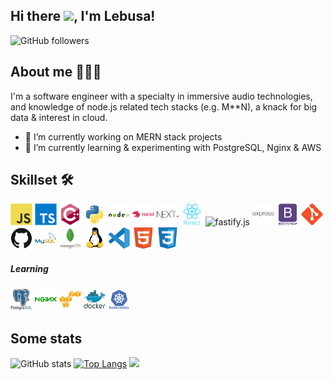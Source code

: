 ## Hi there <img src="https://raw.githubusercontent.com/MartinHeinz/MartinHeinz/master/wave.gif" width="25px">, I'm Lebusa!

![GitHub followers](https://img.shields.io/github/followers/lebusa?style=social)

## About me 👨🏽‍💻    

I'm a software engineer with a specialty in immersive audio technologies, and knowledge of node.js related tech stacks (e.g. M\*\*N), a knack for big data & interest in cloud.

- 🔭 I’m currently working on MERN stack projects
- 🌱 I’m currently learning & experimenting with PostgreSQL, Nginx & AWS



## Skillset 🛠️
<img src="https://github.com/devicons/devicon/blob/master/icons/javascript/javascript-original.svg" alt="JavaScript"  height="35" /> <img src="https://github.com/devicons/devicon/blob/master/icons/typescript/typescript-original.svg" alt="TypeScript"  height="35" /> <img src="https://github.com/devicons/devicon/blob/master/icons/cplusplus/cplusplus-original.svg" alt="C++"  height="35" />  <img src="https://github.com/devicons/devicon/blob/master/icons/python/python-original.svg" alt="Python"  height="35" /> <img src="https://github.com/devicons/devicon/blob/master/icons/nodejs/nodejs-original-wordmark.svg" alt="Node.js"  height="35" /> <img src="https://github.com/devicons/devicon/blob/master/icons/nestjs/nestjs-plain-wordmark.svg" alt="nestjs" height="35" />  <img src="https://github.com/devicons/devicon/blob/master/icons/nextjs/nextjs-original-wordmark.svg" alt="nextjs" height="35" /> <img src="https://github.com/devicons/devicon/blob/master/icons/react/react-original-wordmark.svg" alt="React.js"  height="35" /> <img src="https://seeklogo.com/images/F/fastify-logo-4FA5E177B6-seeklogo.com.png" alt="fastify.js" height="35" /> <img src="https://github.com/devicons/devicon/blob/master/icons/express/express-original-wordmark.svg" alt="express" height="35" />  <img src="https://github.com/devicons/devicon/blob/master/icons/bootstrap/bootstrap-plain-wordmark.svg" alt="bootstrap" height="35" />   <img src="https://github.com/devicons/devicon/blob/master/icons/git/git-original.svg" alt="git" height="35" />  <img src="https://github.com/devicons/devicon/blob/master/icons/github/github-original.svg" alt="github" height="35" /> <img src="https://github.com/devicons/devicon/blob/master/icons/mysql/mysql-original-wordmark.svg" alt="mysql" height="35" /> <img src="https://github.com/devicons/devicon/blob/master/icons/mongodb/mongodb-original-wordmark.svg" alt="mongodb" height="35" /> <img src="https://github.com/devicons/devicon/blob/master/icons/linux/linux-original.svg" alt="linux" height="35" />  <img src="https://github.com/devicons/devicon/blob/master/icons/vscode/vscode-original.svg" alt="vscode" height="35" /> <img src="https://github.com/devicons/devicon/blob/master/icons/html5/html5-original.svg" alt="html5" height="35" /> <img src="https://github.com/devicons/devicon/blob/master/icons/css3/css3-original.svg" alt="css3" height="35" /> 

##### Learning
<img src="https://github.com/devicons/devicon/blob/master/icons/postgresql/postgresql-original-wordmark.svg" alt="postgresql" height="35" /> <img src="https://github.com/devicons/devicon/blob/master/icons/nginx/nginx-original.svg" alt="nginx" height="35" /> <img src="https://github.com/devicons/devicon/blob/master/icons/amazonwebservices/amazonwebservices-original.svg" alt="AWS" height="35" /> <img src="https://github.com/devicons/devicon/blob/master/icons/docker/docker-original-wordmark.svg" alt="docker" height="35" /> <img src="https://github.com/devicons/devicon/blob/master/icons/kubernetes/kubernetes-plain-wordmark.svg" alt="kubernetes" height="35" /> 


## Some stats

![GitHub stats](https://github-readme-stats.vercel.app/api?username=lebusa&show_icons=true&title_color=000000) [![Top Langs](https://github-readme-stats.vercel.app/api/top-langs/?username=lebusa&layout=compact)](https://github.com/lebusa/github-readme-stats) <img src="https://c.tenor.com/IoooQf-AFnUAAAAM/code-programmer.gif" height="100" />


<!--
**lebusa/lebusa** is a ✨ _special_ ✨ repository because its `README.md` (this file) appears on your GitHub profile.

Here are some ideas to get you started:

- 🔭 I’m currently working on ...
- 🌱 I’m currently learning ...
- 👯 I’m looking to collaborate on ...
- 🤔 I’m looking for help with ...
- 💬 Ask me about ...
- 📫 How to reach me: ...
- 😄 Pronouns: ...
- ⚡ Fun fact: ...
-->


